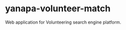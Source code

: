 yanapa-volunteer-match
======================

Web application for Volunteering search engine platform.
